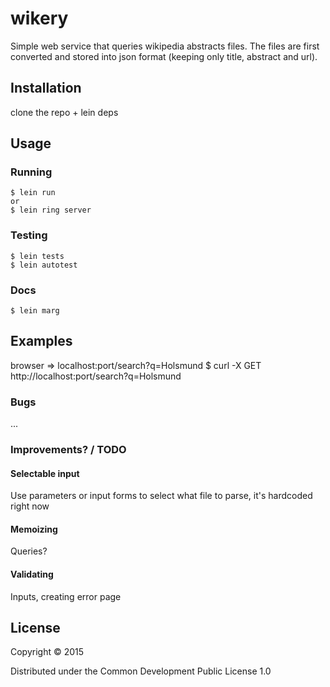 # wikery

Simple web service that queries wikipedia abstracts files. The files are first converted and stored into json format (keeping only title, abstract and url).

## Installation

clone the repo + lein deps

## Usage

### Running
    $ lein run
    or
    $ lein ring server

### Testing
    $ lein tests
    $ lein autotest
    
### Docs
    $ lein marg

## Examples

browser => localhost:port/search?q=Holsmund
    $ curl -X GET http://localhost:port/search?q=Holsmund

### Bugs

...

### Improvements? / TODO
#### Selectable input
Use parameters or input forms to select what file to parse, it's hardcoded right now
#### Memoizing
Queries?
#### Validating
Inputs, creating error page

## License

Copyright © 2015

Distributed under the Common Development Public License 1.0
